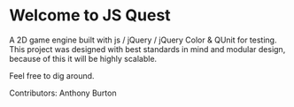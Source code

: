 # Welcome to JS Quest
A 2D game engine built with js / jQuery / jQuery Color & QUnit for testing. This project was designed with best standards in mind and modular design, because of this it will be highly scalable.

Feel free to dig around.

Contributors:
Anthony Burton

